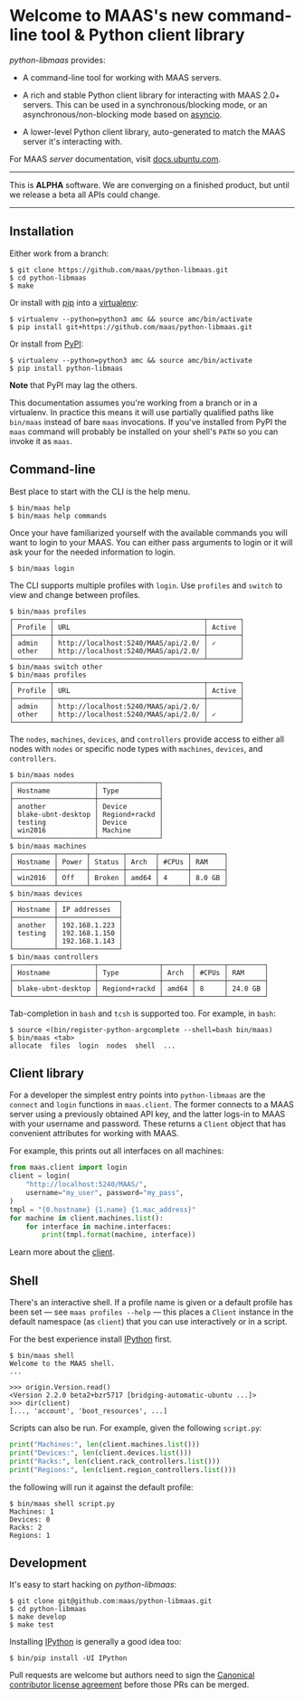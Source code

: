 <h1>Welcome to MAAS's new command-line tool &amp; Python client library</h1>

_python-libmaas_ provides:

* A command-line tool for working with MAAS servers.

* A rich and stable Python client library for interacting with MAAS 2.0+
  servers. This can be used in a synchronous/blocking mode, or an
  asynchronous/non-blocking mode based on [asyncio][].

* A lower-level Python client library, auto-generated to match the MAAS
  server it's interacting with.

For MAAS _server_ documentation, visit
[docs.ubuntu.com](https://docs.ubuntu.com/maas/).

----

This is **ALPHA** software. We are converging on a finished product, but
until we release a beta all APIs could change.

----


## Installation

Either work from a branch:

```console
$ git clone https://github.com/maas/python-libmaas.git
$ cd python-libmaas
$ make
```

Or install with [pip](https://pip.pypa.io/) into a
[virtualenv](https://virtualenv.readthedocs.org/):

```console
$ virtualenv --python=python3 amc && source amc/bin/activate
$ pip install git+https://github.com/maas/python-libmaas.git
```

Or install from [PyPI](https://pypi.python.org/):

```console
$ virtualenv --python=python3 amc && source amc/bin/activate
$ pip install python-libmaas
```

**Note** that PyPI may lag the others.

This documentation assumes you're working from a branch or in a
virtualenv. In practice this means it will use partially qualified paths
like ``bin/maas`` instead of bare ``maas`` invocations. If you've
installed from PyPI the ``maas`` command will probably be installed on
your shell's ``PATH`` so you can invoke it as ``maas``.


## Command-line

Best place to start with the CLI is the help menu.

```console
$ bin/maas help
$ bin/maas help commands
```

Once your have familiarized yourself with the available commands you will
want to login to your MAAS. You can either pass arguments to login or it
will ask your for the needed information to login.

```console
$ bin/maas login
```

The CLI supports multiple profiles with ``login``. Use ``profiles`` and
``switch`` to view and change between profiles.

```console
$ bin/maas profiles
┌─────────┬─────────────────────────────────────┬────────┐
│ Profile │ URL                                 │ Active │
├─────────┼─────────────────────────────────────┼────────┤
│ admin   │ http://localhost:5240/MAAS/api/2.0/ │ ✓      │
│ other   │ http://localhost:5240/MAAS/api/2.0/ │        │
└─────────┴─────────────────────────────────────┴────────┘
$ bin/maas switch other
$ bin/maas profiles
┌─────────┬─────────────────────────────────────┬────────┐
│ Profile │ URL                                 │ Active │
├─────────┼─────────────────────────────────────┼────────┤
│ admin   │ http://localhost:5240/MAAS/api/2.0/ │        │
│ other   │ http://localhost:5240/MAAS/api/2.0/ │ ✓      │
└─────────┴─────────────────────────────────────┴────────┘
```

The ``nodes``, ``machines``, ``devices``, and ``controllers`` provide access
to either all nodes with ``nodes`` or specific node types with ``machines``,
``devices``, and ``controllers``.

```console
$ bin/maas nodes
┌────────────────────┬───────────────┐
│ Hostname           │ Type          │
├────────────────────┼───────────────┤
│ another            │ Device        │
│ blake-ubnt-desktop │ Regiond+rackd │
│ testing            │ Device        │
│ win2016            │ Machine       │
└────────────────────┴───────────────┘
$ bin/maas machines
┌──────────┬───────┬────────┬───────┬───────┬────────┐
│ Hostname │ Power │ Status │ Arch  │ #CPUs │ RAM    │
├──────────┼───────┼────────┼───────┼───────┼────────┤
│ win2016  │ Off   │ Broken │ amd64 │ 4     │ 8.0 GB │
└──────────┴───────┴────────┴───────┴───────┴────────┘
$ bin/maas devices
┌──────────┬───────────────┐
│ Hostname │ IP addresses  │
├──────────┼───────────────┤
│ another  │ 192.168.1.223 │
│ testing  │ 192.168.1.150 │
│          │ 192.168.1.143 │
└──────────┴───────────────┘
$ bin/maas controllers
┌────────────────────┬───────────────┬───────┬───────┬─────────┐
│ Hostname           │ Type          │ Arch  │ #CPUs │ RAM     │
├────────────────────┼───────────────┼───────┼───────┼─────────┤
│ blake-ubnt-desktop │ Regiond+rackd │ amd64 │ 8     │ 24.0 GB │
└────────────────────┴───────────────┴───────┴───────┴─────────┘
```

Tab-completion in ``bash`` and ``tcsh`` is supported too. For example,
in ``bash``:

```console
$ source <(bin/register-python-argcomplete --shell=bash bin/maas)
$ bin/maas <tab>
allocate  files  login  nodes  shell  ...
```


## Client library

For a developer the simplest entry points into ``python-libmaas`` are
the ``connect`` and ``login`` functions in ``maas.client``. The former
connects to a MAAS server using a previously obtained API key, and the
latter logs-in to MAAS with your username and password. These returns a
``Client`` object that has convenient attributes for working with MAAS.

For example, this prints out all interfaces on all machines:

```python
from maas.client import login
client = login(
    "http://localhost:5240/MAAS/",
    username="my_user", password="my_pass",
)
tmpl = "{0.hostname} {1.name} {1.mac_address}"
for machine in client.machines.list():
    for interface in machine.interfaces:
        print(tmpl.format(machine, interface))
```

Learn more about the [client](client/index.md).


## Shell

There's an interactive shell. If a profile name is given or a default
profile has been set — see ``maas profiles --help`` — this places a
``Client`` instance in the default namespace (as ``client``) that you
can use interactively or in a script.

For the best experience install [IPython](https://ipython.org/) first.

```console
$ bin/maas shell
Welcome to the MAAS shell.
...
```

```pycon
>>> origin.Version.read()
<Version 2.2.0 beta2+bzr5717 [bridging-automatic-ubuntu ...]>
>>> dir(client)
[..., 'account', 'boot_resources', ...]
```

Scripts can also be run. For example, given the following ``script.py``:

```python
print("Machines:", len(client.machines.list()))
print("Devices:", len(client.devices.list()))
print("Racks:", len(client.rack_controllers.list()))
print("Regions:", len(client.region_controllers.list()))
```

the following will run it against the default profile:

```console
$ bin/maas shell script.py
Machines: 1
Devices: 0
Racks: 2
Regions: 1
```


## Development

It's easy to start hacking on _python-libmaas_:

```console
$ git clone git@github.com:maas/python-libmaas.git
$ cd python-libmaas
$ make develop
$ make test
```

Installing [IPython][] is generally a good idea too:

```console
$ bin/pip install -UI IPython
```

Pull requests are welcome but authors need to sign the [Canonical
contributor license agreement][CCLA] before those PRs can be merged.


[asyncio]: https://docs.python.org/3/library/asyncio.html

[CCLA]: https://www.ubuntu.com/legal/contributors

[IPython]: https://ipython.org/
